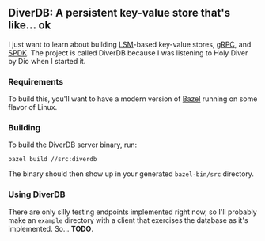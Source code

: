 DiverDB: A persistent key-value store that's like... ok
-----------------------------------------------------
I just want to learn about building [LSM](https://en.wikipedia.org/wiki/Log-structured_merge-tree)-based key-value stores, [gRPC](https://grpc.io/), and [SPDK](https://spdk.io/). The project is called DiverDB because I was listening to Holy Diver by Dio when I started it.

### Requirements
To build this, you'll want to have a modern version of [Bazel](https://docs.bazel.build/versions/master/install.html) running on some flavor of Linux.

### Building
To build the DiverDB server binary, run:
```
bazel build //src:diverdb
```
The binary should then show up in your generated `bazel-bin/src` directory.

### Using DiverDB
There are only silly testing endpoints implemented right now, so I'll probably make an `example` directory with a client that exercises the database as it's implemented. So... **TODO**.
